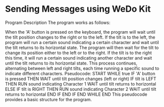 # **Sending Messages using WeDo Kit**
Program Description
The program works as follows:

When the 'A' button is pressed on the keyboard, the program will wait until the tilt position changes to the right or to the left.
If the tilt is to the left, the program will run a certain sound indicating a certain character and wait until the tilt returns to its horizontal state.
The program will then wait for the tilt to change its position either to the left or to the right.
If the tilt is to the right this time, it will run a certain sound indicating another character and wait until the tilt returns to its horizontal state.
This process continues, alternating between left and right tilts, each time running a specific sound to indicate different characters.
Pseudocode:
START
WHILE true
    IF 'A' button is pressed THEN
        WAIT until tilt position changes (left or right)
        IF tilt is LEFT THEN
            RUN sound indicating Character 1
            WAIT until tilt returns to horizontal
        ELSE IF tilt is RIGHT THEN
            RUN sound indicating Character 2
            WAIT until tilt returns to horizontal
        END IF
    END IF
END WHILE
END
This pseudocode provides a basic structure for the program.